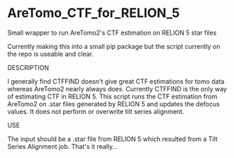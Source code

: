 # AreTomo_CTF_for_RELION_5
Small wrapper to run AreTomo2's CTF estimation on RELION 5 star files

Currently making this into a small pip package but the script currently on the repo is useable and clear.

DESCRIPTION

I generally find CTFFIND doesn't give great CTF estimations for tomo data whereas AreTomo2 nearly always does. Currently CTFFIND is the only way of estimating CTF in RELION 5. This script runs the CTF estimation from AreTomo2 on .star files generated by RELION 5 and updates the defocus values. It does not perform or overwrite tilt series alignment.

USE

The input should be a .star file from RELION 5 which resulted from a Tilt Series Alignment job. That's it really...

